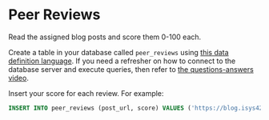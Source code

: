 # Peer Reviews

Read the assigned blog posts and score them 0-100 each.

Create a table in your database called `peer_reviews` using [this data definition language][1].
If you need a refresher on how to connect to the database server and execute queries, then
refer to [the questions-answers video][2].

Insert your score for each review. For example:

```sql
INSERT INTO peer_reviews (post_url, score) VALUES ('https://blog.isys4283.walton.uark.edu/jpucket/?p=7', 97);
```
[1]:./ddl.sql
[2]:https://github.com/ISYS4283/questions-answers
